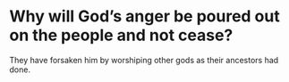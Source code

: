 # Why will God’s anger be poured out on the people and not cease?

They have forsaken him by worshiping other gods as their ancestors had done.
